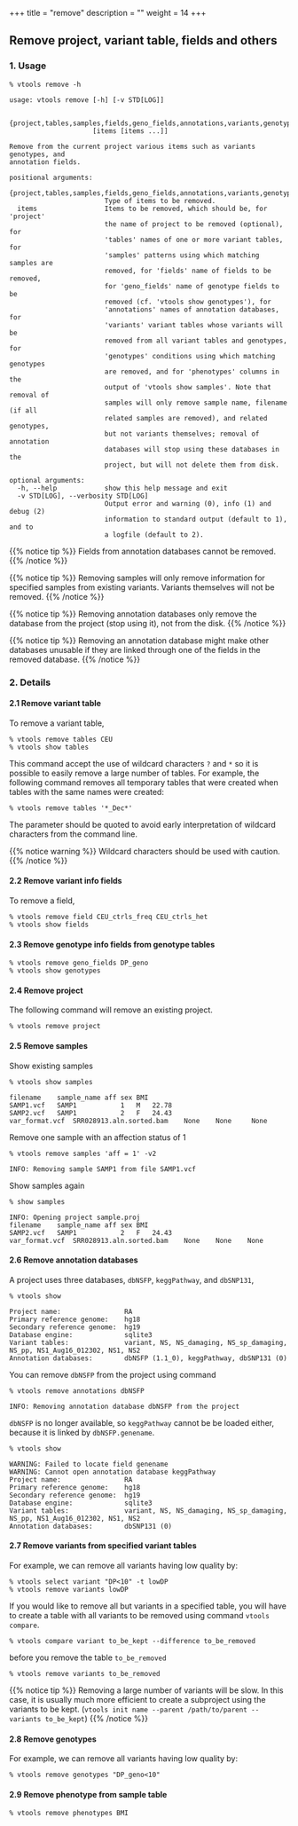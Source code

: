 +++
title = "remove"
description = ""
weight = 14
+++





## Remove project, variant table, fields and others



### 1. Usage

    % vtools remove -h
    
    usage: vtools remove [-h] [-v STD[LOG]]
    
                         {project,tables,samples,fields,geno_fields,annotations,variants,genotypes,phenotypes}
                         [items [items ...]]
    
    Remove from the current project various items such as variants genotypes, and
    annotation fields.
    
    positional arguments:
      {project,tables,samples,fields,geno_fields,annotations,variants,genotypes,phenotypes}
                            Type of items to be removed.
      items                 Items to be removed, which should be, for 'project'
                            the name of project to be removed (optional), for
                            'tables' names of one or more variant tables, for
                            'samples' patterns using which matching samples are
                            removed, for 'fields' name of fields to be removed,
                            for 'geno_fields' name of genotype fields to be
                            removed (cf. 'vtools show genotypes'), for
                            'annotations' names of annotation databases, for
                            'variants' variant tables whose variants will be
                            removed from all variant tables and genotypes, for
                            'genotypes' conditions using which matching genotypes
                            are removed, and for 'phenotypes' columns in the
                            output of 'vtools show samples'. Note that removal of
                            samples will only remove sample name, filename (if all
                            related samples are removed), and related genotypes,
                            but not variants themselves; removal of annotation
                            databases will stop using these databases in the
                            project, but will not delete them from disk.
    
    optional arguments:
      -h, --help            show this help message and exit
      -v STD[LOG], --verbosity STD[LOG]
                            Output error and warning (0), info (1) and debug (2)
                            information to standard output (default to 1), and to
                            a logfile (default to 2).
    


{{% notice tip %}}
Fields from annotation databases cannot be removed. 
{{% /notice %}}

{{% notice tip %}}
Removing samples will only remove information for specified samples from existing variants. Variants themselves will not be removed. 
{{% /notice %}}

{{% notice tip %}}
Removing annotation databases only remove the database from the project (stop using it), not from the disk.
{{% /notice %}}

{{% notice tip %}}
Removing an annotation database might make other databases unusable if they are linked through one of the fields in the removed database. 
{{% /notice %}}



### 2. Details

#### 2.1 Remove variant table

To remove a variant table, 



    % vtools remove tables CEU
    % vtools show tables
    

This command accept the use of wildcard characters `?` and `*` so it is possible to easily remove a large number of tables. For example, the following command removes all temporary tables that were created when tables with the same names were created: 



    % vtools remove tables '*_Dec*'
    

The parameter should be quoted to avoid early interpretation of wildcard characters from the command line. 



{{% notice warning %}}
Wildcard characters should be used with caution. 
{{% /notice %}}


#### 2.2 Remove variant info fields

To remove a field, 



    % vtools remove field CEU_ctrls_freq CEU_ctrls_het
    % vtools show fields
    



#### 2.3 Remove genotype info fields from genotype tables

    % vtools remove geno_fields DP_geno
    % vtools show genotypes
    



#### 2.4 Remove project

The following command will remove an existing project. 



    % vtools remove project
    



#### 2.5 Remove samples

Show existing samples 



    % vtools show samples
    
    filename	sample_name	aff	sex	BMI
    SAMP1.vcf	SAMP1	        1	M	22.78
    SAMP2.vcf	SAMP1	        2	F	24.43
    var_format.vcf	SRR028913.aln.sorted.bam    None	None	 None
    

Remove one sample with an affection status of 1 



    % vtools remove samples 'aff = 1' -v2

    INFO: Removing sample SAMP1 from file SAMP1.vcf
    

Show samples again 



    % show samples
    
    INFO: Opening project sample.proj
    filename	sample_name	aff	sex	BMI
    SAMP2.vcf	SAMP1	        2	F	24.43
    var_format.vcf	SRR028913.aln.sorted.bam	None	None	None
    



#### 2.6 Remove annotation databases

A project uses three databases, `dbNSFP`, `keggPathway`, and `dbSNP131`, 



    % vtools show 

    Project name:                RA
    Primary reference genome:    hg18
    Secondary reference genome:  hg19
    Database engine:             sqlite3
    Variant tables:              variant, NS, NS_damaging, NS_sp_damaging, NS_pp, NS1_Aug16_012302, NS1, NS2
    Annotation databases:        dbNSFP (1.1_0), keggPathway, dbSNP131 (0)
    

You can remove `dbNSFP` from the project using command 



    % vtools remove annotations dbNSFP   

    INFO: Removing annotation database dbNSFP from the project
    

`dbNSFP` is no longer available, so `keggPathway` cannot be be loaded either, because it is linked by `dbNSFP.genename`. 



    % vtools show
    
    WARNING: Failed to locate field genename
    WARNING: Cannot open annotation database keggPathway
    Project name:                RA
    Primary reference genome:    hg18
    Secondary reference genome:  hg19
    Database engine:             sqlite3
    Variant tables:              variant, NS, NS_damaging, NS_sp_damaging, NS_pp, NS1_Aug16_012302, NS1, NS2
    Annotation databases:        dbSNP131 (0)
    



#### 2.7 Remove variants from specified variant tables

For example, we can remove all variants having low quality by: 



    % vtools select variant "DP<10" -t lowDP
    % vtools remove variants lowDP
    

If you would like to remove all but variants in a specified table, you will have to create a table with all variants to be removed using command `vtools compare`. 



    % vtools compare variant to_be_kept --difference to_be_removed
    

before you remove the table `to_be_removed` 



    % vtools remove variants to_be_removed
    


{{% notice tip %}}
Removing a large number of variants will be slow. In this case, it is usually much more efficient to create a subproject using the variants to be kept. (`vtools init name --parent /path/to/parent --variants to_be_kept`) 
{{% /notice %}}


#### 2.8 Remove genotypes

For example, we can remove all variants having low quality by: 



    % vtools remove genotypes "DP_geno<10"
    



#### 2.9 Remove phenotype from sample table

    % vtools remove phenotypes BMI